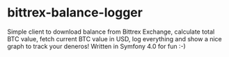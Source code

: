 # bittrex-balance-logger
Simple client to download balance from Bittrex Exchange, calculate total BTC value, fetch current BTC value in USD, log everything and show a nice graph to track your deneros!
Written in Symfony 4.0 for fun :-)
